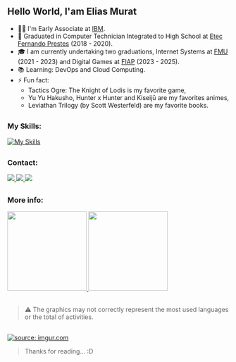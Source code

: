 ## Hello World, I'am Elias Murat
- 👨‍💻 I'm Early Associate at <a href="https://www.ibm.com/br-pt" target="_blank" rel="nofollow">IBM</a>.
- 🐊 Graduated in Computer Technician Integrated to High School at <a href="https://www.etecfernandoprestes.com.br/" target="_blank" rel="nofollow">Etec Fernando Prestes</a> (2018 - 2020).
- 🎓 I am currently undertaking two graduations, Internet Systems at <a href="https://portal.fmu.br/" target="_blank" rel="nofollow">FMU</a> (2021 - 2023) and Digital Games at <a href="https://fiap.com.br/" target="_blank" rel="nofollow">FIAP</a> (2023 - 2025).
- 📚 Learning: DevOps and Cloud Computing.
- ⚡ Fun fact:
	- Tactics Ogre: The Knight of Lodis is my favorite game,
	- Yu Yu Hakusho, Hunter x Hunter and Kiseijū are my favorites animes,
	- Leviathan Trilogy (by Scott Westerfeld) are my favorite books.

##

### My Skills:
[![My Skills](https://skillicons.dev/icons?i=html,css,js,ts,angular,java,spring,maven,hibernate,aws,postgres,mysql,mongodb,firebase,sqlite,docker,kubernetes,jenkins,grafana,prometheus&perline=5)](https://skillicons.dev)

##

### Contact:
<div> 
  <a href="https://www.linkedin.com/in/eliascmurat" target="_blank" rel="nofollow">
    <img src="https://img.shields.io/badge/LinkedIn-%230077B5?style=for-the-badge&logo=linkedin&logoColor=white" target="_blank">
  </a>
  <a href="https://discord.gg/user/e_elias#0132" target="_blank" rel="nofollow">
    <img src="https://img.shields.io/badge/Discord-7289DA?style=for-the-badge&logo=discord&logoColor=white" target="_blank">
  </a>
  <a href="https://www.instagram.com/eliascmurat/" target="_blank" rel="nofollow">
    <img src="https://img.shields.io/badge/Instagram-%23E4405F?style=for-the-badge&logo=instagram&logoColor=white" target="_blank">
  </a>
</div>

##

### More info:

<div>
	<a href="https://github.com/EliasMurat">
	<img height="180em" src="https://github-readme-stats.vercel.app/api?username=EliasMurat&show_icons=true&theme=dark&include_all_commits=true&count_private=true"/>
	<img height="180em" src="https://github-readme-stats.vercel.app/api/top-langs/?username=EliasMurat&layout=compact&langs_count=7&theme=dark"/>
	</a>
</div>

<br>
	
> ⚠ The graphics may not correctly represent the most used languages or the total of activities.

##

<a href="https://imgur.com/NmFwvJV"><img src="https://i.imgur.com/NmFwvJV.gif" title="source: imgur.com" /></a>

> Thanks for reading... :D
